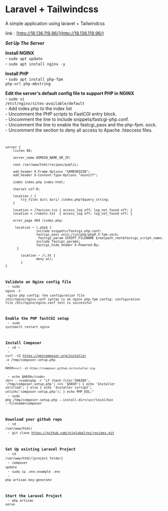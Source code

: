 # Laravel + Tailwindcss 
 A simple application using laravel + Tailwindcss


link : [http://18.136.119.96/](http://18.136.119.96/)

***Set Up The Server***

**Install NGINX**
    <br> - <code>sudo apt update</code>
    <br> - <code>sudo apt install nginx -y</code>
    
**Install PHP**
    <br> - <code>sudo apt install php-fpm php-url php-mbstring</code>
    
**Edit the server's default config file to support PHP in NGINX**
    <br> - <code>sudo vi /etct/nginx/sites-available/default</code>
    <br> - Add index.php to the index list
    <br> - Uncomment the PHP scripts to FastCGI entry block.
    <br> - Uncomment the line to include snippets/fastcgi-php.conf.
    <br> - Uncomment the line to enable the fastcgi_pass and the php-fpm. sock.
    <br> - Uncomment the section to deny all access to Apache .htaccess files.
    <code>
    
    server {
        listen 80;
    
        server_name DOMAIN_NAME_OR_IP;
    
        root /var/www/html/recipes/public;
    
        add_header X-Frame-Options "SAMEORIGIN";
        add_header X-Content-Type-Options "nosniff";
    
        index index.php index.html;
    
        charset utf-8;
    
        location / {
            try_files $uri $uri/ /index.php?$query_string;
        }
    
        location = /favicon.ico { access_log off; log_not_found off; }
        location = /robots.txt  { access_log off; log_not_found off; }
    
        error_page 404 /index.php;
    
         location ~ \.php$ {
                    include snippets/fastcgi-php.conf;
                    fastcgi_pass unix:/run/php/php8.3-fpm.sock;
                     fastcgi_param SCRIPT_FILENAME $realpath_root$fastcgi_script_name;
                    include fastcgi_params;
                    fastcgi_hide_header X-Powered-By;
          }
    
            location ~ /\.ht {
                    deny all;
            }
    }
   
**Validate an Nginx config file**
    <br> - <code>sudo nginx -t</code>
    <br>
    <code>nginx php config: the configuration file /etc/nginx/nginx.conf syntax is ok
    nginx php-fpm config: configuration file /etc/nginx/nginx.conf test is successful</code>

**Enable the PHP fastCGI setup**
<br> - <code>sudo systemctl restart nginx</code>

**Install Composer**
<br> - <code>cd ~</code>
<br> - <code>curl -sS https://getcomposer.org/installer -o /tmp/composer-setup.php</code>
<br> - <code>HASH=`curl -sS https://composer.github.io/installer.sig`</code>
<br> - <code>echo $HASH</code>
<br> - <code>php -r "if (hash_file('SHA384', '/tmp/composer-setup.php') === '$HASH') { echo 'Installer verified'; } else { echo 'Installer corrupt'; unlink('composer-setup.php'); } echo PHP_EOL;"</code>
<br> - <code>sudo php /tmp/composer-setup.php --install-dir=/usr/local/bin --filename=composer</code>

**Download your github repo**
<br> - <code>cd /var/www/html/</code>
<br> - <code>git clone https://github.com/stiglobalres/recipes.git</code>

**Set Up existing Laravel Project**
<br> - <code>cd /var/www/html/[project folder]</code>
<br> - <code>composer update</code>
<br> - <code>sudo cp .env.example .env</code>
<br> - <code>php artisan key:generate</code>

**Start the Laravel Project**
<br> - <code>php artisan serve</code>

